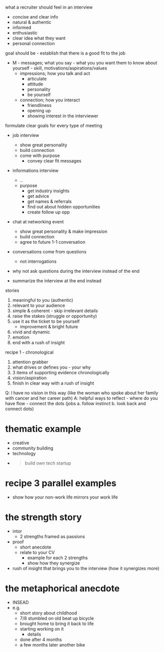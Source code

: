 what a recruiter should feel in an interview
- concise and clear info
- natural & authentic
- informed
- enthusiastic
- clear idea what they want
- personal connection

goal should be - establish that there is a good fit to the job
- M - messages; what you say 
        - what you you want them to know about yourself
        - skill, motivations/aspirations/values
    - impressions; how you talk and act
        - articulate
        - attitude
        - personality
        - be yourself
    - connection; how you interact
        - friendliness
        - opening up
        - showing interest in the interviewer

formulate clear goals for every type of meeting
- job interview
    - show great personality
    - build connection
    - come with purpose
        - convey clear fit messages
- informations interview
    - ..
    - purpose
        - get industry insights
        - get advice
        - get names & referrals
        - find out about hidden opportunities
        - create follow up opp
- chat at networking event
    - show great personality & make impression
    - build connection
    - agree to future 1-1 conversation

- conversations come from questions
    - not interrogations

- why not ask questions during the interview instead of the end
- summarize the interview at the end instead


stories
1. meaningful to you (authentic)
2. relevant to your audience
3. simple & coherent - skip irrelevant details
4. raise the stakes (struggle or opportunity)
5. use it as the ticket to be yourself
    - improvement & bright future
6. vivid and dynamic
7. emotion
8. end with a rush of insight

recipe 1 - chronological
1. attention grabber
2. what drives or defines you - your why
3. 3 items of supporting evidence chronologically
4. vision/aspiration
5. finish in clear way with a rush of insight

Q: I have no vision in this way (like the woman who spoke about her family with cancer and her career path)
A: helpful ways to reflect - where do you have flow - connect the dots (jobs a. follow instinct b. look back and connect dots)


# thematic example
- creative
- community building
- technology
- > build own tech startup

# recipe 3 parallel examples
- show how your non-work life mirrors your work life

# the strength story
- intor
    - 2 strengths framed as passions
- proof
    - short anecdote 
    - relate to your CV
        - example for each 2 strengths
        - show how they synergize
- rush of insight that brings you to the interview (how it synergizes more)

# the metaphorical anecdote
- INSEAD
- e.g.
    - short story about childhood
    - 7/8 stumbled on old beat up bicycle
    - brought home to bring it back to life
    - starting working on it 
        - details
    - done after 4 months
    - a few months later another bike